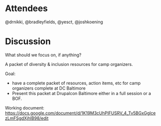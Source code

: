 # Attendees
@drnikki, @bradleyfields, @yesct, @joshkoening

# Discussion
What should we focus on, if anything?

A packet of diversity & inclusion resources for camp organizers.

Goal:
- have a complete packet of resources, action items, etc for camp organizers complete at DC Baltimore
- Present this packet at Drupalcon Baltimore either in a full session or a BOF.

Working document: https://docs.google.com/document/d/1K19M3cUhPIFUSRV_4_Tv5BGxGgIcezLmFSgdXjhIB98/edit

